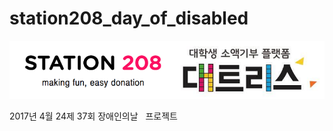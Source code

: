 # station208_day_of_disabled
![Alt text](/station208.png?raw=true "Optional Title")

2017년 4월 24제 37회 장애인의날   프로젝트
